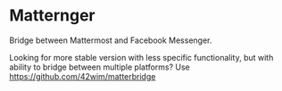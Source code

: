 # Matternger
Bridge between Mattermost and Facebook Messenger. 

Looking for more stable version with less specific functionality, but with ability to bridge between multiple platforms? Use https://github.com/42wim/matterbridge
